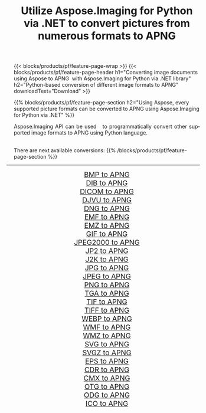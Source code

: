 ﻿---
title: Utilize Aspose.Imaging for Python via .NET to convert pictures from numerous formats to APNG 
weight: 3920
url: /python-net/conversion/to/apng 
lang: en
langdirlevel: 2
locales: zh-hans,ja,it,ru,de,es,fr,nl,id,lt,pl,pt,vi,tr,ko,zh-hant,ar,hi,th,sv,cs,uk,he
description: You can use Aspose.Imaging for Python via .NET library to convert from a variety of formats to APNG
---

{{< blocks/products/pf/feature-page-wrap >}}
{{< blocks/products/pf/feature-page-header h1="Converting image documents using Aspose to APNG  with Aspose.Imaging for Python via .NET library" h2="Python-based conversion of different image formats to APNG" downloadText="Download" >}}


{{% blocks/products/pf/feature-page-section  h2="Using Aspose, every supported picture formats can be converted to APNG using Aspose.Imaging for Python via .NET" %}}
<p align=justify>Aspose.Imaging API can be used   to programmatically convert other supported image formats to APNG using Python language.</p>
<br/>
There are next available conversions:
{{% /blocks/products/pf/feature-page-section %}}
<div class="container-fluid productfamilypage bg-gray">
    <div class="convertypes bg-gray agp-content section">
        <div class="container">
		<hr style="margin-left:-20px;"/>
		<div class="row other-converters" style="gap: 10px;font-size: 19px;text-align:center;">
		    <div class='col-md-2 other-converter remove-lp remove-rp'><a href="/imaging/python-net/conversion/bmp-to-apng" style="padding:15px;">BMP to APNG</a></div>
<div class='col-md-2 other-converter remove-lp remove-rp'><a href="/imaging/python-net/conversion/dib-to-apng" style="padding:15px;">DIB to APNG</a></div>
<div class='col-md-2 other-converter remove-lp remove-rp'><a href="/imaging/python-net/conversion/dicom-to-apng" style="padding:15px;">DICOM to APNG</a></div>
<div class='col-md-2 other-converter remove-lp remove-rp'><a href="/imaging/python-net/conversion/djvu-to-apng" style="padding:15px;">DJVU to APNG</a></div>
<div class='col-md-2 other-converter remove-lp remove-rp'><a href="/imaging/python-net/conversion/dng-to-apng" style="padding:15px;">DNG to APNG</a></div>
<div class='col-md-2 other-converter remove-lp remove-rp'><a href="/imaging/python-net/conversion/emf-to-apng" style="padding:15px;">EMF to APNG</a></div>
<div class='col-md-2 other-converter remove-lp remove-rp'><a href="/imaging/python-net/conversion/emz-to-apng" style="padding:15px;">EMZ to APNG</a></div>
<div class='col-md-2 other-converter remove-lp remove-rp'><a href="/imaging/python-net/conversion/gif-to-apng" style="padding:15px;">GIF to APNG</a></div>
<div class='col-md-2 other-converter remove-lp remove-rp'><a href="/imaging/python-net/conversion/jpeg2000-to-apng" style="padding:15px;">JPEG2000 to APNG</a></div>
<div class='col-md-2 other-converter remove-lp remove-rp'><a href="/imaging/python-net/conversion/jp2-to-apng" style="padding:15px;">JP2 to APNG</a></div>
<div class='col-md-2 other-converter remove-lp remove-rp'><a href="/imaging/python-net/conversion/j2k-to-apng" style="padding:15px;">J2K to APNG</a></div>
<div class='col-md-2 other-converter remove-lp remove-rp'><a href="/imaging/python-net/conversion/jpg-to-apng" style="padding:15px;">JPG to APNG</a></div>
<div class='col-md-2 other-converter remove-lp remove-rp'><a href="/imaging/python-net/conversion/jpeg-to-apng" style="padding:15px;">JPEG to APNG</a></div>
<div class='col-md-2 other-converter remove-lp remove-rp'><a href="/imaging/python-net/conversion/png-to-apng" style="padding:15px;">PNG to APNG</a></div>
<div class='col-md-2 other-converter remove-lp remove-rp'><a href="/imaging/python-net/conversion/tga-to-apng" style="padding:15px;">TGA to APNG</a></div>
<div class='col-md-2 other-converter remove-lp remove-rp'><a href="/imaging/python-net/conversion/tif-to-apng" style="padding:15px;">TIF to APNG</a></div>
<div class='col-md-2 other-converter remove-lp remove-rp'><a href="/imaging/python-net/conversion/tiff-to-apng" style="padding:15px;">TIFF to APNG</a></div>
<div class='col-md-2 other-converter remove-lp remove-rp'><a href="/imaging/python-net/conversion/webp-to-apng" style="padding:15px;">WEBP to APNG</a></div>
<div class='col-md-2 other-converter remove-lp remove-rp'><a href="/imaging/python-net/conversion/wmf-to-apng" style="padding:15px;">WMF to APNG</a></div>
<div class='col-md-2 other-converter remove-lp remove-rp'><a href="/imaging/python-net/conversion/wmz-to-apng" style="padding:15px;">WMZ to APNG</a></div>
<div class='col-md-2 other-converter remove-lp remove-rp'><a href="/imaging/python-net/conversion/svg-to-apng" style="padding:15px;">SVG to APNG</a></div>
<div class='col-md-2 other-converter remove-lp remove-rp'><a href="/imaging/python-net/conversion/svgz-to-apng" style="padding:15px;">SVGZ to APNG</a></div>
<div class='col-md-2 other-converter remove-lp remove-rp'><a href="/imaging/python-net/conversion/eps-to-apng" style="padding:15px;">EPS to APNG</a></div>
<div class='col-md-2 other-converter remove-lp remove-rp'><a href="/imaging/python-net/conversion/cdr-to-apng" style="padding:15px;">CDR to APNG</a></div>
<div class='col-md-2 other-converter remove-lp remove-rp'><a href="/imaging/python-net/conversion/cmx-to-apng" style="padding:15px;">CMX to APNG</a></div>
<div class='col-md-2 other-converter remove-lp remove-rp'><a href="/imaging/python-net/conversion/otg-to-apng" style="padding:15px;">OTG to APNG</a></div>
<div class='col-md-2 other-converter remove-lp remove-rp'><a href="/imaging/python-net/conversion/odg-to-apng" style="padding:15px;">ODG to APNG</a></div>
<div class='col-md-2 other-converter remove-lp remove-rp'><a href="/imaging/python-net/conversion/ico-to-apng" style="padding:15px;">ICO to APNG</a></div>
                </div>
        </div>
    </div>
</div>
<br/>


